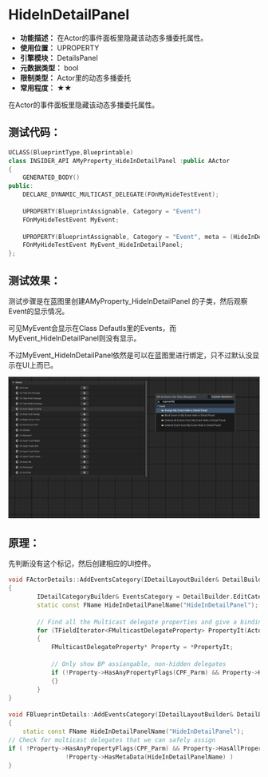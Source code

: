 ﻿# HideInDetailPanel

- **功能描述：** 在Actor的事件面板里隐藏该动态多播委托属性。
- **使用位置：** UPROPERTY
- **引擎模块：** DetailsPanel
- **元数据类型：** bool
- **限制类型：** Actor里的动态多播委托
- **常用程度：** ★★

在Actor的事件面板里隐藏该动态多播委托属性。

## 测试代码：

```cpp
UCLASS(BlueprintType,Blueprintable)
class INSIDER_API AMyProperty_HideInDetailPanel :public AActor
{
	GENERATED_BODY()
public:
	DECLARE_DYNAMIC_MULTICAST_DELEGATE(FOnMyHideTestEvent);

	UPROPERTY(BlueprintAssignable, Category = "Event")
	FOnMyHideTestEvent MyEvent;

	UPROPERTY(BlueprintAssignable, Category = "Event", meta = (HideInDetailPanel))
	FOnMyHideTestEvent MyEvent_HideInDetailPanel;
};

```

## 测试效果：

测试步骤是在蓝图里创建AMyProperty_HideInDetailPanel 的子类，然后观察Event的显示情况。

可见MyEvent会显示在Class Defautls里的Events，而MyEvent_HideInDetailPanel则没有显示。

不过MyEvent_HideInDetailPanel依然是可以在蓝图里进行绑定，只不过默认没显示在UI上而已。

![Untitled](Untitled.png)

## 原理：

先判断没有这个标记，然后创建相应的UI控件。

```cpp
void FActorDetails::AddEventsCategory(IDetailLayoutBuilder& DetailBuilder)
{
		IDetailCategoryBuilder& EventsCategory = DetailBuilder.EditCategory("Events", FText::GetEmpty(), ECategoryPriority::Uncommon);
		static const FName HideInDetailPanelName("HideInDetailPanel");

		// Find all the Multicast delegate properties and give a binding button for them
		for (TFieldIterator<FMulticastDelegateProperty> PropertyIt(Actor->GetClass(), EFieldIteratorFlags::IncludeSuper); PropertyIt; ++PropertyIt)
		{
			FMulticastDelegateProperty* Property = *PropertyIt;

			// Only show BP assiangable, non-hidden delegates
			if (!Property->HasAnyPropertyFlags(CPF_Parm) && Property->HasAllPropertyFlags(CPF_BlueprintAssignable) && !Property->HasMetaData(HideInDetailPanelName))
			{}
		}
}

void FBlueprintDetails::AddEventsCategory(IDetailLayoutBuilder& DetailBuilder, FName PropertyName, UClass* PropertyClass)
{
	static const FName HideInDetailPanelName("HideInDetailPanel");
// Check for multicast delegates that we can safely assign
if ( !Property->HasAnyPropertyFlags(CPF_Parm) && Property->HasAllPropertyFlags(CPF_BlueprintAssignable) &&
				!Property->HasMetaData(HideInDetailPanelName) )
}
```